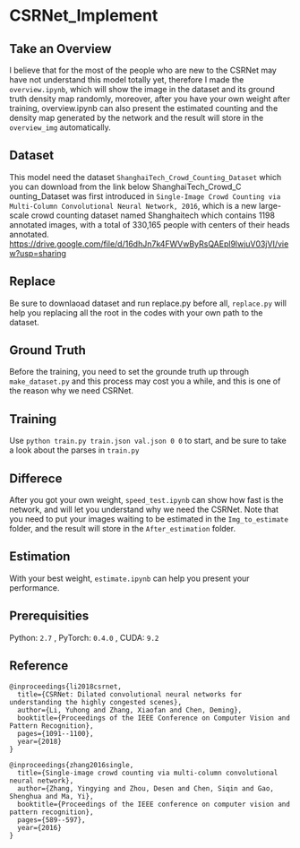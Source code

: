 # CSRNet_Implement
## Take an Overview
I believe that for the most of the people who are new to the CSRNet may have not understand this model totally yet, therefore I made the ```overview.ipynb```, which will show the image in the dataset and its ground truth density map randomly, moreover, after you have your own weight after training, overview.ipynb can also present the estimated counting and the density map generated by the network and the result will store in the ```overview_img``` automatically.

## Dataset
This model need the dataset ```ShanghaiTech_Crowd_Counting_Dataset``` which you can download from the link below
ShanghaiTech_Crowd_C ounting_Dataset was first introduced in ```Single-Image Crowd Counting via Multi-Column Convolutional Neural Network, 2016```, which is a new large-scale crowd counting dataset named Shanghaitech which contains 1198 annotated images, with a total of 330,165 people with centers of their heads annotated.
https://drive.google.com/file/d/16dhJn7k4FWVwByRsQAEpl9lwjuV03jVI/view?usp=sharing

## Replace
Be sure to downlaoad dataset and run replace.py before all, ```replace.py``` will help you replacing all the root in the codes with your own path to the dataset.

## Ground Truth
Before the training, you need to set the grounde truth up through ```make_dataset.py``` and this process may cost you a while, and this is one of the reason why we need CSRNet.

## Training
Use ```python train.py train.json val.json 0 0``` to start, and be sure to take a look about the parses in ```train.py```

## Differece
After you got your own weight, ```speed_test.ipynb``` can show how fast is the network, and will let you understand why we need the CSRNet. Note that you need to put your images waiting to be estimated in the ```Img_to_estimate``` folder, and the result will store in the ```After_estimation``` folder.

## Estimation
With your best weight, ```estimate.ipynb``` can help you present your performance.

## Prerequisities
Python: ```2.7``` , PyTorch: ```0.4.0``` , CUDA: ```9.2```

## Reference
```
@inproceedings{li2018csrnet,
  title={CSRNet: Dilated convolutional neural networks for understanding the highly congested scenes},
  author={Li, Yuhong and Zhang, Xiaofan and Chen, Deming},
  booktitle={Proceedings of the IEEE Conference on Computer Vision and Pattern Recognition},
  pages={1091--1100},
  year={2018}
} 
```
```
@inproceedings{zhang2016single,
  title={Single-image crowd counting via multi-column convolutional neural network},
  author={Zhang, Yingying and Zhou, Desen and Chen, Siqin and Gao, Shenghua and Ma, Yi},
  booktitle={Proceedings of the IEEE conference on computer vision and pattern recognition},
  pages={589--597},
  year={2016}
}
```
